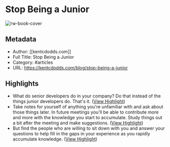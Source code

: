 # Stop Being a Junior

![rw-book-cover](https://res.cloudinary.com/kentcdodds-com/image/upload/$th_1256,$tw_2400,$gw_$tw_div_24,$gh_$th_div_12/co_rgb:a9adc1,c_fit,g_north_west,w_$gw_mul_14,h_$gh,x_$gw_mul_1.5,y_$gh_mul_1.3,l_text:kentcdodds.com:Matter-Regular.woff2_50:Check%2520out%2520this%2520article/co_white,c_fit,g_north_west,w_$gw_mul_13.5,h_$gh_mul_7,x_$gw_mul_1.5,y_$gh_mul_2.3,l_text:kentcdodds.com:Matter-Regular.woff2_110:Stop%2520Being%2520a%2520Junior/c_fit,g_north_west,r_max,w_$gw_mul_4,h_$gh_mul_3,x_$gw,y_$gh_mul_8,l_kent:profile-transparent/co_rgb:a9adc1,c_fit,g_north_west,w_$gw_mul_5.5,h_$gh_mul_4,x_$gw_mul_4.5,y_$gh_mul_9,l_text:kentcdodds.com:Matter-Regular.woff2_70:Kent%20C.%20Dodds/co_rgb:a9adc1,c_fit,g_north_west,w_$gw_mul_9,x_$gw_mul_4.5,y_$gh_mul_9.8,l_text:kentcdodds.com:Matter-Regular.woff2_40:kentcdodds.com%252Fblog%252Fstop-being-a-junior/c_fill,ar_3:4,r_12,g_east,h_$gh_mul_10,x_$gw,l_unsplash:photo-1503023345310-bd7c1de61c7d/c_fill,w_$tw,h_$th/kentcdodds.com/social-background.png)

## Metadata
- Author: [[kentcdodds.com]]
- Full Title: Stop Being a Junior
- Category: #articles
- URL: https://kentcdodds.com/blog/stop-being-a-junior

## Highlights
- What do senior developers do in your company? Do that instead of the things junior developers do. That's it. ([View Highlight](https://read.readwise.io/read/01h5df44g3cpp248gcz4ede9y0))
- Take notes for yourself of anything you're unfamiliar with and ask about those things later. In future meetings you'll be able to contribute more and more with the knowledge you start to accumulate. Study things out a bit after the meeting and make suggestions. ([View Highlight](https://read.readwise.io/read/01h5df83har1z5jx5tr48ebcvs))
- But find the people who are willing to sit down with you and answer your questions to help fill in the gaps in your experience as you rapidly accumulate knowledge. ([View Highlight](https://read.readwise.io/read/01h5dfa82yxqtc7asfn1mret00))
